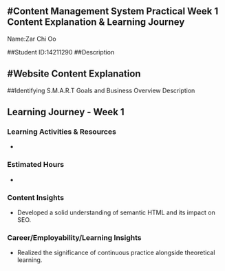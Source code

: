#Content Management System Practical Week 1 Content Explanation & Learning Journey
--------------------------
Name:Zar Chi Oo


##Student ID:14211290
##Description

#Website Content Explanation
-----------------------------
##Identifying S.M.A.R.T Goals and Business Overview
Description



## Learning Journey - Week 1

### Learning Activities & Resources

- 

### Estimated Hours

-
### Content Insights

- Developed a solid understanding of semantic HTML and its impact on SEO.


### Career/Employability/Learning Insights

- Realized the significance of continuous practice alongside theoretical learning.
  







